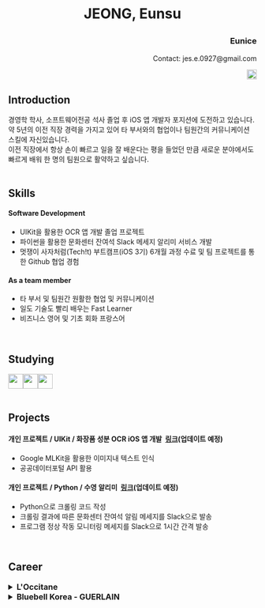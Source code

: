 
# <p align=center>JEONG, Eunsu</p>

### <p align=right>Eunice</p>
<p align=right>Contact: jes.e.0927@gmail.com</p>
<p align=right><img src="https://img.shields.io/badge/INFJ-%235a5a5a?style=for-the-badge&label=MBTI&labelColor=%239b99f8" height=20></p> 

## Introduction
경영학 학사, 소프트웨어전공 석사 졸업 후 iOS 앱 개발자 포지션에 도전하고 있습니다.  
약 5년의 이전 직장 경력을 가지고 있어 타 부서와의 협업이나 팀원간의 커뮤니케이션 스킬에 자신있습니다.  
이전 직장에서 항상 손이 빠르고 일을 잘 배운다는 평을 들었던 만큼 새로운 분야에서도 빠르게 배워 한 명의 팀원으로 활약하고 싶습니다.  
<br/>
## Skills
#### Software Development
- UIKit을 활용한 OCR 앱 개발 졸업 프로젝트
- 파이썬을 활용한 문화센터 잔여석 Slack 메세지 알리미 서비스 개발
- 멋쟁이 사자처럼(Tech!t) 부트캠프(iOS 3기) 6개월 과정 수료 및 팀 프로젝트를 통한 Github 협업 경험
#### As a team member
- 타 부서 및 팀원간 원활한 협업 및 커뮤니케이션
- 일도 기술도 빨리 배우는 Fast Learner
- 비즈니스 영어 및 기초 회화 프랑스어
<br/>

## Studying
<img src="https://img.shields.io/badge/swift-%23F05138?style=for-the-badge&logo=swift&logoColor=white" height=30><img src="https://img.shields.io/badge/python-3776AB?style=for-the-badge&logo=python&logoColor=white" height=30><img src="https://img.shields.io/badge/GitHub-%23181717?style=for-the-badge&logo=github&logoColor=white" height=30>
<br/><br/>

## Projects
#### 개인 프로젝트 / UIKit / 화장품 성분 OCR iOS 앱 개발 &nbsp;[링크]()(업데이트 예정)
- Google MLKit을 활용한 이미지내 텍스트 인식
- 공공데이터포털 API 활용
#### 개인 프로젝트 / Python / 수영 알리미 &nbsp;[링크]()(업데이트 예정)
- Python으로 크롤링 코드 작성
- 크롤링 결과에 따른 문화센터 잔여석 알림 메세지를 Slack으로 발송
- 프로그램 정상 작동 모니터링 메세지를 Slack으로 1시간 간격 발송
<br/>

## Career 

<details>
  <summary style="font-size: 16;"><b>L'Occitane</b></summary>
<b>Period:</b> Nov.2022 - Feb.2023<br/>
<b>Team:</b> Sales<br/>
<b>Position:</b> Manager(Temp.)<br/>
<b>Job Description:</b><br/>
- 올리브영, 시코르 상품 등록 및 관리<br/>
- 올리브영, 시코르 ERP 발주 등록<br/>
- 세금계산서 발행 및 Concur 시스템 제출
</details>
<details>
<summary style="font-size:16;"><b>Bluebell Korea - GUERLAIN</b></summary>
<b>Period:</b> Mar.2018 - Aug.2022<br/>
<b>Team:</b> Brand(Guerlain)<br/>
<b>Position:</b> Order Specialist(Daeri)<br/><br/>
<b>Achivement:</b><br/>
- 전 사 근태 관리 시스템 개발 기획 참여<br/>
- 전 사 경쟁사 매출 취합 시스템 개발 기획 참여<br/>
- 전 사 매출 관리 앱 개발 기획 참여<br/>
- 겔랑 브랜드 매출 취합 자동화 매크로 개발<br/><br/>
<b>Job Description:<br/></b>
&lt;Order&gt;<br/>
- 판매 수량 및 재고 수량 분석을 통한 1년치 베스트 SKU 월별 발주 수량 및 판매 수량 예측<br/>
- 상품 발주 및 수입, 통관<br/>
- 각 면세점 바이어와의 상품 발주 협의<br/>
- 브랜드 APEC 재고 플랜 회의<br/>
- 신상품 소개 자료 작성 및 팀, 바이어에 공유<br/>
- 점별 멸각 예정 리스트 관리 및 멸각 진행 보고<br/>
&lt;Sales&gt;<br/>
- 주간 점별 베스트 SKU 판매 수량 취합 및 보고<br/>
- 월간 판매처별 전체 SKU 판매 수량 및 재고 수량 마감 및 관련 보고서 업데이트<br/>
&lt;Digital&gt;<br/>
- 면세점내 브랜드 전용 페이지 제작 기획 참여<br/>
- trello를 활용한 디자이너 팀과의 배너 및 상품 이미지 제작 협업<br/>
- 온라인 상품 ERP 등록<br/>
&lt;Admin&gt;<br/>
- 직원 근태 관리<br/>
- 월간 점별 사용 비용 검토<br/>
- 기타 브랜드 지원 업무<br/>
&lt;Finance&gt;<br/>
- 월별 상품대 및 세금계산서 발행 및 지급 관리<br/>
- 리테일러별 커미션 관리 및 청구<br/>
</details>
<br/>
